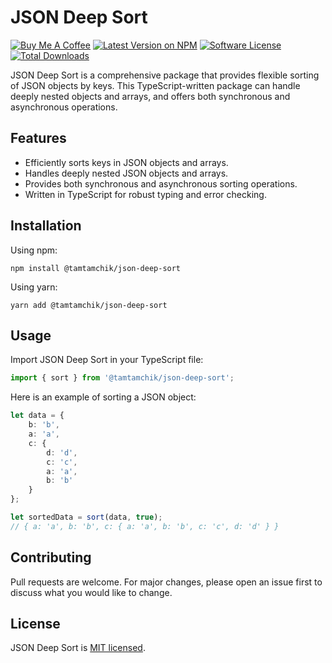 # JSON Deep Sort

[![Buy Me A Coffee][ico-coffee]][link-coffee]
[![Latest Version on NPM][ico-version]][link-npm]
[![Software License][ico-license]](LICENSE)
[![Total Downloads][ico-downloads]][link-downloads]

JSON Deep Sort is a comprehensive package that provides flexible sorting of JSON objects by keys. This
TypeScript-written package can handle deeply nested objects and arrays, and offers both synchronous and asynchronous
operations.

## Features

- Efficiently sorts keys in JSON objects and arrays.
- Handles deeply nested JSON objects and arrays.
- Provides both synchronous and asynchronous sorting operations.
- Written in TypeScript for robust typing and error checking.

## Installation

Using npm:

```shell
npm install @tamtamchik/json-deep-sort
```

Using yarn:

```shell
yarn add @tamtamchik/json-deep-sort
```

## Usage

Import JSON Deep Sort in your TypeScript file:

```typescript
import { sort } from '@tamtamchik/json-deep-sort';
```

Here is an example of sorting a JSON object:

```typescript
let data = {
    b: 'b',
    a: 'a',
    c: {
        d: 'd',
        c: 'c',
        a: 'a',
        b: 'b'
    }
};

let sortedData = sort(data, true);
// { a: 'a', b: 'b', c: { a: 'a', b: 'b', c: 'c', d: 'd' } }
```

## Contributing

Pull requests are welcome. For major changes, please open an issue first to discuss what you would like to change.

## License

JSON Deep Sort is [MIT licensed](./LICENSE).

[ico-coffee]: https://img.shields.io/badge/Buy%20Me%20A-Coffee-%236F4E37.svg?style=flat-square
[ico-version]: https://img.shields.io/npm/v/@tamtamchik/json-deep-sort.svg?style=flat-square
[ico-license]: https://img.shields.io/npm/l/@tamtamchik/json-deep-sort.svg?style=flat-square
[ico-downloads]: https://img.shields.io/npm/dt/@tamtamchik/json-deep-sort.svg?style=flat-square
[ico-types]: https://img.shields.io/npm/types/@tamtamchik/json-deep-sort.svg?style=flat-square

[link-coffee]: https://www.buymeacoffee.com/tamtamchik
[link-npm]: https://www.npmjs.com/package/@tamtamchik/json-deep-sort
[link-downloads]: https://www.npmjs.com/package/@tamtamchik/json-deep-sort
